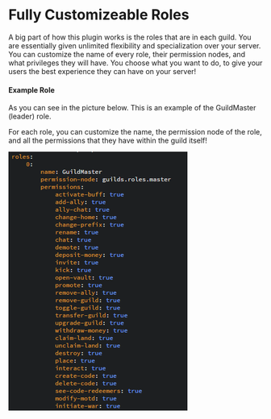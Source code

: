 # Fully Customizeable Roles

A big part of how this plugin works is the roles that are in each guild. You are essentially given unlimited flexibility and specialization over your server. You can customize the name of every role, their permission nodes, and what privileges they will have. You choose what you want to do, to give your users the best experience they can have on your server!

#### Example Role

As you can see in the picture below. This is an example of the GuildMaster \(leader\) role. 

For each role, you can customize the name, the permission node of the role, and all the permissions that they have within the guild itself!

![](../.gitbook/assets/brackets_2019-09_08-15-36-21.png)

